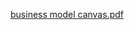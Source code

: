 [business model canvas.pdf](https://github.com/user-attachments/files/18463382/business.model.canvas.pdf)

